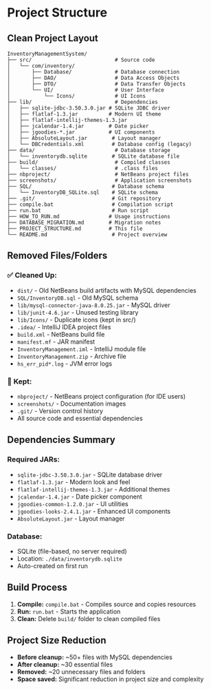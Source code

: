 # Project Structure

## Clean Project Layout

```
InventoryManagementSystem/
├── src/                           # Source code
│   └── com/inventory/
│       ├── Database/              # Database connection
│       ├── DAO/                   # Data Access Objects
│       ├── DTO/                   # Data Transfer Objects
│       └── UI/                    # User Interface
│           └── Icons/             # UI Icons
├── lib/                           # Dependencies
│   ├── sqlite-jdbc-3.50.3.0.jar # SQLite JDBC driver
│   ├── flatlaf-1.3.jar          # Modern UI theme
│   ├── flatlaf-intellij-themes-1.3.jar
│   ├── jcalendar-1.4.jar        # Date picker
│   ├── jgoodies-*.jar           # UI components
│   ├── AbsoluteLayout.jar        # Layout manager
│   └── DBCredentials.xml         # Database config (legacy)
├── data/                          # Database storage
│   └── inventorydb.sqlite        # SQLite database file
├── build/                         # Compiled classes
│   └── classes/                   # .class files
├── nbproject/                     # NetBeans project files
├── screenshots/                   # Application screenshots
├── SQL/                          # Database schema
│   └── InventoryDB_SQLite.sql    # SQLite schema
├── .git/                         # Git repository
├── compile.bat                   # Compilation script
├── run.bat                       # Run script
├── HOW_TO_RUN.md                # Usage instructions
├── DATABASE_MIGRATION.md        # Migration notes
├── PROJECT_STRUCTURE.md         # This file
└── README.md                     # Project overview
```

## Removed Files/Folders

### ✅ **Cleaned Up:**
- `dist/` - Old NetBeans build artifacts with MySQL dependencies
- `SQL/InventoryDB.sql` - Old MySQL schema
- `lib/mysql-connector-java-8.0.25.jar` - MySQL driver
- `lib/junit-4.6.jar` - Unused testing library
- `lib/Icons/` - Duplicate icons (kept in src/)
- `.idea/` - IntelliJ IDEA project files
- `build.xml` - NetBeans build file
- `manifest.mf` - JAR manifest
- `InventoryManagement.iml` - IntelliJ module file
- `InventoryManagement.zip` - Archive file
- `hs_err_pid*.log` - JVM error logs

### 📁 **Kept:**
- `nbproject/` - NetBeans project configuration (for IDE users)
- `screenshots/` - Documentation images
- `.git/` - Version control history
- All source code and essential dependencies

## Dependencies Summary

### **Required JARs:**
- `sqlite-jdbc-3.50.3.0.jar` - SQLite database driver
- `flatlaf-1.3.jar` - Modern look and feel
- `flatlaf-intellij-themes-1.3.jar` - Additional themes
- `jcalendar-1.4.jar` - Date picker component
- `jgoodies-common-1.2.0.jar` - UI utilities
- `jgoodies-looks-2.4.1.jar` - Enhanced UI components
- `AbsoluteLayout.jar` - Layout manager

### **Database:**
- SQLite (file-based, no server required)
- Location: `./data/inventorydb.sqlite`
- Auto-created on first run

## Build Process

1. **Compile:** `compile.bat` - Compiles source and copies resources
2. **Run:** `run.bat` - Starts the application
3. **Clean:** Delete `build/` folder to clean compiled files

## Project Size Reduction

- **Before cleanup:** ~50+ files with MySQL dependencies
- **After cleanup:** ~30 essential files
- **Removed:** ~20 unnecessary files and folders
- **Space saved:** Significant reduction in project size and complexity